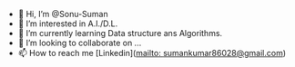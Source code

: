 - 👋 Hi, I’m @Sonu-Suman
- 👀 I’m interested in A.I./D.L.
- 🌱 I’m currently learning Data structure ans Algorithms.
- 💞️ I’m looking to collaborate on ...
- 📫 How to reach me [Linkedin]([mailto: sumankumar86028@gmail.com](https://www.linkedin.com/in/suman-kumar-b7879420a/))

<!---
Sonu-Suman/Sonu-Suman is a ✨ special ✨ repository because its `README.md` (this file) appears on your GitHub profile.
You can click the Preview link to take a look at your changes.
--->
